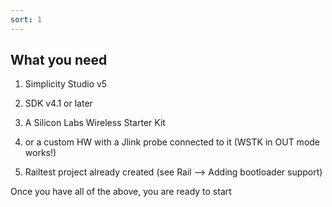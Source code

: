 ```yaml
---
sort: 1
---
```


## What you need

  1. Simplicity Studio v5
  
  2. SDK v4.1 or later

  3. A Silicon Labs Wireless Starter Kit 

  4. or a custom HW with a Jlink probe connected to it (WSTK in OUT mode works!)

  5. Railtest project already created (see Rail --> Adding bootloader support)

      

Once you have all of the above, you are ready to start